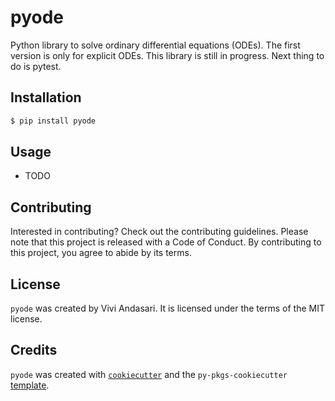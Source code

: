 # pyode

Python library to solve ordinary differential equations (ODEs). The first version is only for explicit ODEs. This library is still in progress. Next thing to do is pytest.

## Installation

```bash
$ pip install pyode
```

## Usage

- TODO

## Contributing

Interested in contributing? Check out the contributing guidelines. Please note that this project is released with a Code of Conduct. By contributing to this project, you agree to abide by its terms.

## License

`pyode` was created by Vivi Andasari. It is licensed under the terms of the MIT license.

## Credits

`pyode` was created with [`cookiecutter`](https://cookiecutter.readthedocs.io/en/latest/) and the `py-pkgs-cookiecutter` [template](https://github.com/py-pkgs/py-pkgs-cookiecutter).
